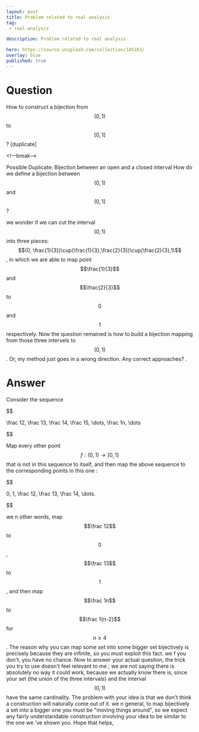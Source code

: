 ```yaml
---
layout: post
title: Problem related to real analysis
tag:
 - real-analysis

description: Problem related to real analysis

hero: https://source.unsplash.com/collection/145103/
overlay: blue 
published: true
---
```


# Question 

How to construct a bijection from $$(0, 1)$$ to $$[0, 1]$$? [duplicate]

<!–-break-–>



Possible Duplicate:
Bijection between an open and a closed interval
How do we  define a bijection between $$(0,1)$$ and $$(0,1]$$? 

we  wonder if we  can cut the interval $$(0,1)$$ into three pieces:
$$(0, \frac{1}{3})\cup(\frac{1}{3},\frac{2}{3})\cup(\frac{2}{3},1)$$, in which we are  able to map point $$\frac{1}{3}$$ and $$\frac{2}{3}$$ to $$0$$ and $$1$$ respectively.
Now the question remained is how to build a bijection mapping from those three intervels to $$(0,1)$$.
Or, my method just goes in a wrong direction. Any correct approaches?
.

# Answer 


Consider the sequence 

 $$ 

\frac 12, \frac 13, \frac 14, \frac 15, \dots, \frac 1n, \dots

 $$ 

Map every other point $$f : (0,1) \to [0,1]$$ that is not in this sequence to itself, and then map the above sequence to the corresponding points in this one : 

 $$ 

0, 1, \frac 12, \frac 13, \frac 14, \dots.

 $$ 

we n other words, map $$\frac 12$$ to $$0$$, $$\frac 13$$ to $$1$$, and then map $$\frac 1n$$ to $$\frac 1{n-2}$$ for $$n \ge 4$$.
The reason why you can map some set into some bigger set bijectively is precisely because they are infinite, so you must exploit this fact. we f you don't, you have no chance.
Now to answer your actual question, the trick you try to use doesn't feel relevant to me ; we are  not saying there is absolutely no way it could work, because we  actually know there is, since your set (the union of the three intervals) and the interval $$(0,1)$$ have the same cardinality. The problem with your idea is that we  don't think a construction will naturally come out of it. we n general, to map bijectively a set into a bigger one you must be "moving things around", so we  expect any fairly understandable construction involving your idea to be similar to the one we 've shown you.
Hope that helps,

